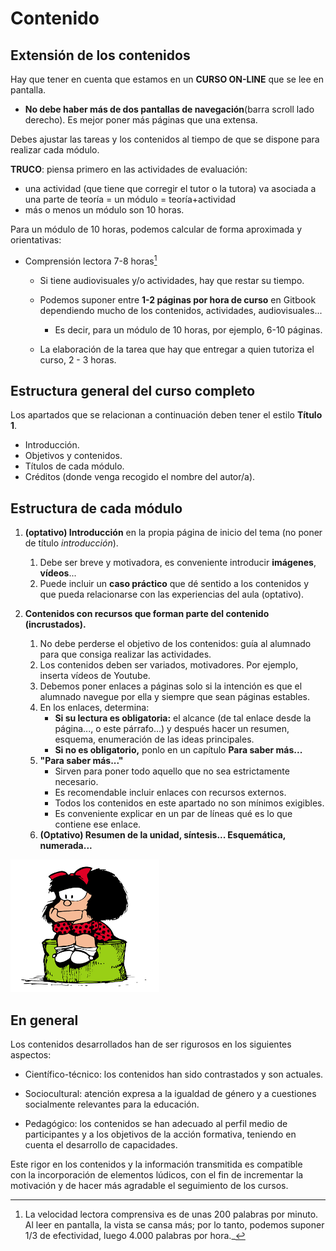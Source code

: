 
# Contenido

## Extensión de los contenidos

Hay que tener en cuenta que estamos en un **CURSO ON-LINE** que se lee en pantalla.

- **No debe haber más de dos pantallas de navegación**(barra scroll lado derecho). Es mejor poner más páginas que una extensa.

Debes ajustar las tareas y los contenidos al tiempo de que se dispone para realizar cada módulo.

**TRUCO**: piensa primero en las actividades de evaluación:
- una actividad (que tiene que corregir el tutor o la tutora) va asociada a una parte de teoría = un módulo = teoría+actividad
- más o menos un módulo son 10 horas.

Para un módulo de 10 horas, podemos calcular de forma aproximada y orientativas:

* Comprensión lectora 7-8 horas[^1]

    - Si tiene audiovisuales y/o actividades, hay que restar su tiempo.
    - Podemos suponer entre **1-2 páginas por hora de curso** en Gitbook dependiendo mucho de los contenidos, actividades, audiovisuales...
        - Es decir, para un módulo de 10 horas, por ejemplo, 6-10 páginas.

    - La elaboración de la tarea que hay que entregar a quien tutoriza el curso, 2 - 3 horas.

## Estructura general del curso completo

Los apartados que se relacionan a continuación deben tener el estilo **Título 1**.
* Introducción.
* Objetivos y contenidos.
* Títulos de cada módulo.
* Créditos (donde venga recogido el nombre del autor/a).

## Estructura de cada módulo

1. **(optativo) Introducción** en la propia página de inicio del tema (no poner de título _introducción_).

    1. Debe ser breve y motivadora, es conveniente introducir **imágenes**, **vídeos**...
    2. Puede incluir un **caso práctico** que dé sentido a los contenidos y que pueda relacionarse con las experiencias del aula (optativo).

2. **Contenidos con recursos que forman parte del contenido (incrustados).**

    1. No debe perderse el objetivo de los contenidos: guía al alumnado para que consiga realizar las actividades.
    2. Los contenidos deben ser variados, motivadores. Por ejemplo, inserta vídeos de Youtube.
    3. Debemos poner enlaces a páginas solo si la intención es que el alumnado navegue por ella y siempre que sean páginas estables.
    4. En los enlaces, determina:
        * **Si su lectura es obligatoria:** el alcance (de tal enlace desde la página..., o este párrafo...) y después hacer un resumen, esquema, enumeración de las ideas principales.
        * **Si no es obligatorio,** ponlo en un capítulo **Para saber más...**
    5. **"Para saber más..."** 
        * Sirven para poner todo aquello que no sea estrictamente necesario.
        * Es recomendable incluir enlaces con recursos externos.
        * Todos los contenidos en este apartado no son mínimos exigibles.
        * Es conveniente explicar en un par de líneas qué es lo que contiene ese enlace.
    6. **(Optativo) Resumen de la unidad, síntesis... Esquemática, numerada...**

![](img/descarga.png)

[^1]: La velocidad lectora comprensiva es de unas 200 palabras por minuto. 
Al leer en pantalla, la vista se cansa más; por lo tanto, podemos suponer 1/3 de efectividad, luego 4.000 palabras por hora._

## En general

Los contenidos desarrollados han de ser rigurosos en los siguientes aspectos:

- Científico-técnico: los contenidos han sido contrastados y son actuales.

- Sociocultural: atención expresa a la igualdad de género y a cuestiones socialmente relevantes para la educación.

- Pedagógico: los contenidos se han adecuado al perfil medio de participantes y a los objetivos de la acción formativa, teniendo en cuenta el desarrollo de capacidades.

Este rigor en los contenidos y la información transmitida es compatible con la incorporación de elementos lúdicos, con el fin de incrementar la motivación y de hacer más agradable el seguimiento de los cursos.
